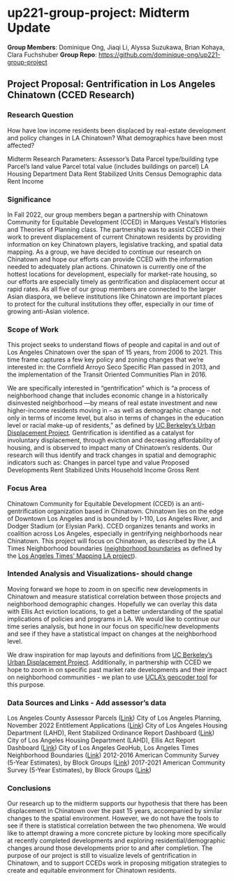 # up221-group-project: Midterm Update

**Group Members**: Dominique Ong, Jiaqi Li, Alyssa Suzukawa, Brian Kohaya, Clara Fuchshuber
**Group Repo**: https://github.com/dominique-ong/up221-group-project

## Project Proposal: Gentrification in Los Angeles Chinatown (CCED Research)

### Research Question
How have low income residents been displaced by real-estate development and policy changes in LA Chinatown? What demographics have been most affected?

Midterm Research Parameters: 
Assessor’s Data
Parcel type/building type
Parcel’s land value
Parcel total value (includes buildings on parcel)
LA Housing Department Data
Rent Stabilized Units
Census Demographic data
Rent
Income

### Significance
In Fall 2022, our group members began a partnership with Chinatown Community for Equitable Development (CCED) in Marques Vestal’s Histories and Theories of Planning class. The partnership was to assist CCED in their work to prevent displacement of current Chinatown residents by providing information on key Chinatown players, legislative tracking, and spatial data mapping. As a group, we have decided to continue our research on Chinatown and hope our efforts can provide CCED with the information needed to adequately plan actions. Chinatown is currently one of the hottest locations for development, especially for market-rate housing, so our efforts are especially timely as gentrification and displacement occur at rapid rates. As all five of our group members are connected to the larger Asian diaspora, we believe institutions like Chinatown are important places to protect for the cultural institutions they offer, especially in our time of growing anti-Asian violence.

### Scope of Work
This project seeks to understand flows of people and capital in and out of Los Angeles Chinatown over the span of 15 years, from 2006 to 2021. This time frame captures a few key policy and zoning changes that we’re interested in: the Cornfield Arroyo Seco Specific Plan passed in 2013, and the implementation of the Transit Oriented Communities Plan in 2016.

We are specifically interested in “gentrification” which is “a process of neighborhood change that includes economic change in a historically disinvested neighborhood —by means of real estate investment and new higher-income residents moving in – as well as demographic change – not only in terms of income level, but also in terms of changes in the education level or racial make-up of residents,” as defined by [UC Berkeley’s Urban Displacement Project](https://www.urbandisplacement.org/about/what-are-gentrification-and-displacement/). Gentrification is identified as a catalyst for involuntary displacement, through eviction and decreasing affordability of housing, and is observed to impact many of Chinatown’s residents. Our research will thus identify and track changes in spatial and demographic indicators such as: 
Changes in parcel type and value
Proposed Developments
Rent Stabilized Units
Household Income
Gross Rent

### Focus Area
Chinatown Community for Equitable Development (CCED) is an anti-gentrification organization based in Chinatown. Chinatown lies on the edge of Downtown Los Angeles and is bounded by I-110, Los Angeles River, and Dodger Stadium (or Elysian Park). CCED organizes tenants and works in coalition across Los Angeles, especially in gentrifying neighborhoods near Chinatown.
This project will focus on Chinatown, as described by the LA Times Neighborhood boundaries ([neighborhood boundaries](https://services5.arcgis.com/7nsPwEMP38bSkCjy/arcgis/rest/services/LA_Times_Neighborhoods/FeatureServer) as defined by the [Los Angeles Times’ Mapping LA project](https://maps.latimes.com/neighborhoods/)).

### Intended Analysis and Visualizations- should change
Moving forward we hope to zoom in on specific new developments in Chinatown and measure statistical correlation between those projects and neighborhood demographic changes. Hopefully we can overlay this data with Ellis Act eviction locations, to get a better understanding of the spatial implications of policies and programs in LA. We would like to continue our time series analysis, but hone in our focus on specific/new developments and see if they have a statistical impact on changes at the neighborhood level. 

We draw inspiration for map layouts and definitions from [UC Berkeley’s Urban Displacement Project](https://www.urbandisplacement.org/maps/california-estimated-displacement-risk-model/). Additionally, in partnership with CCED we hope to zoom in on specific past market rate developments and their impact on neighborhood communities - we plan to use [UCLA’s geocoder tool](https://gis.ucla.edu/geocoder) for this purpose.

### Data Sources and Links - Add assessor’s data 
Los Angeles County Assessor Parcels 
([Link](https://opendata.lacounty.gov/Parcel-/Assessor-Parcels-Data-2006-thru-2021/9trm-uz8i/data?pane=feed))
City of Los Angeles Planning, November 2022 Entitlement Applications ([Link](​​https://docs.google.com/spreadsheets/d/1c8NzU2NO5iJg1IgtTVzSl2ve_DyYtkgo/edit?usp=share_link&ouid=111683795476333065637&rtpof=true&sd=true))
City of Los Angeles Housing Department (LAHD), Rent Stabilized Ordinance Report Dashboard 
([Link](https://housing.lacity.org/rso))
City of Los Angeles Housing Department (LAHD), Ellis Act Report Dashboard ([Link](https://housing.lacity.org/ellis))
City of Los Angeles GeoHub, Los Angeles Times Neighborhood Boundaries ([Link](https://geohub.lacity.org/datasets/d6c55385a0e749519f238b77135eafac_0/explore?location=34.020320%2C-118.410084%2C10.71))
2012-2016 American Community Survey (5-Year Estimates), by Block Groups ([Link](https://www.socialexplorer.com/data/ACS2012_5yr_COMP/metadata/))
2017-2021 American Community Survey (5-Year Estimates), by Block Groups ([Link](https://www.socialexplorer.com/data/ACS2021_5yr/metadata/))

### Conclusions
Our research up to the midterm supports our hypothesis that there has been displacement in Chinatown over the past 15 years, accompanied by similar changes to the spatial environment. However, we do not have the tools to see if there is statistical correlation between the two phenomena. We would like to attempt drawing a more concrete picture by looking more specifically at recently completed developments and exploring residential/demographic changes around those developments prior to and after completion. The purpose of our project is still to visualize levels of gentrification in Chinatown, and to support CCEDs work in proposing mitigation strategies to create and equitable environment for Chinatown residents.
